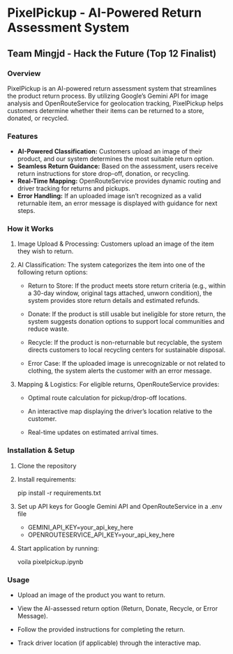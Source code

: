 ﻿# PixelPickup - AI-Powered Return Assessment System
## Team Mingjd - Hack the Future (Top 12 Finalist)

### Overview

PixelPickup is an AI-powered return assessment system that streamlines the product return process. By utilizing Google’s Gemini API for image analysis and OpenRouteService for geolocation tracking, PixelPickup helps customers determine whether their items can be returned to a store, donated, or recycled.

### Features
 - **AI-Powered Classification:** Customers upload an image of their product, and our system determines the most suitable return option.
 - **Seamless Return Guidance:** Based on the assessment, users receive return instructions for store drop-off, donation, or recycling.
 - **Real-Time Mapping:** OpenRouteService provides dynamic routing and driver tracking for returns and pickups.
 - **Error Handling:** If an uploaded image isn’t recognized as a valid returnable item, an error message is displayed with guidance for next steps.

### How it Works

1. Image Upload & Processing: Customers upload an image of the item they wish to return.

2. AI Classification: The system categorizes the item into one of the following return options:

      - Return to Store: If the product meets store return criteria (e.g., within a 30-day window, original tags attached, unworn condition), the system provides store return details and estimated refunds.

      - Donate: If the product is still usable but ineligible for store return, the system suggests donation options to support local communities and reduce waste.

      - Recycle: If the product is non-returnable but recyclable, the system directs customers to local recycling centers for sustainable disposal.

      - Error Case: If the uploaded image is unrecognizable or not related to clothing, the system alerts the customer with an error message.

 3. Mapping & Logistics: For eligible returns, OpenRouteService provides:

      - Optimal route calculation for pickup/drop-off locations.

      - An interactive map displaying the driver’s location relative to the customer.

      - Real-time updates on estimated arrival times.
   
### Installation & Setup

1. Clone the repository
2. Install requirements:

   pip install -r requirements.txt
4. Set up API keys for Google Gemini API and OpenRouteService in a .env file
     - GEMINI_API_KEY=your_api_key_here
     - OPENROUTESERVICE_API_KEY=your_api_key_here
5. Start application by running:

   voila pixelpickup.ipynb
   
### Usage
- Upload an image of the product you want to return.

- View the AI-assessed return option (Return, Donate, Recycle, or Error Message).

- Follow the provided instructions for completing the return.

- Track driver location (if applicable) through the interactive map.




